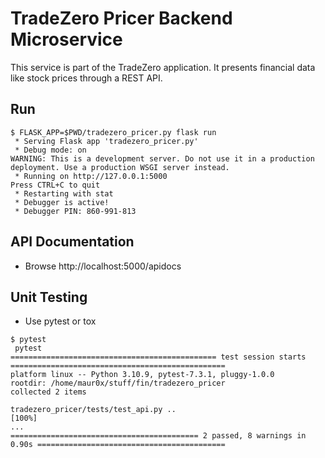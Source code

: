 # TradeZero Pricer Backend Microservice

This service is part of the TradeZero application.
It presents financial data like stock prices through a REST API.

## Run
```
$ FLASK_APP=$PWD/tradezero_pricer.py flask run
 * Serving Flask app 'tradezero_pricer.py'
 * Debug mode: on
WARNING: This is a development server. Do not use it in a production deployment. Use a production WSGI server instead.
 * Running on http://127.0.0.1:5000
Press CTRL+C to quit
 * Restarting with stat
 * Debugger is active!
 * Debugger PIN: 860-991-813
```

## API Documentation

 - Browse http://localhost:5000/apidocs


## Unit Testing

 - Use pytest or tox
~~~
$ pytest
 pytest                               
============================================== test session starts ================================================
platform linux -- Python 3.10.9, pytest-7.3.1, pluggy-1.0.0
rootdir: /home/maur0x/stuff/fin/tradezero_pricer
collected 2 items                                                                                     

tradezero_pricer/tests/test_api.py ..                                                                        [100%]
...
========================================== 2 passed, 8 warnings in 0.90s ==========================================
~~~
